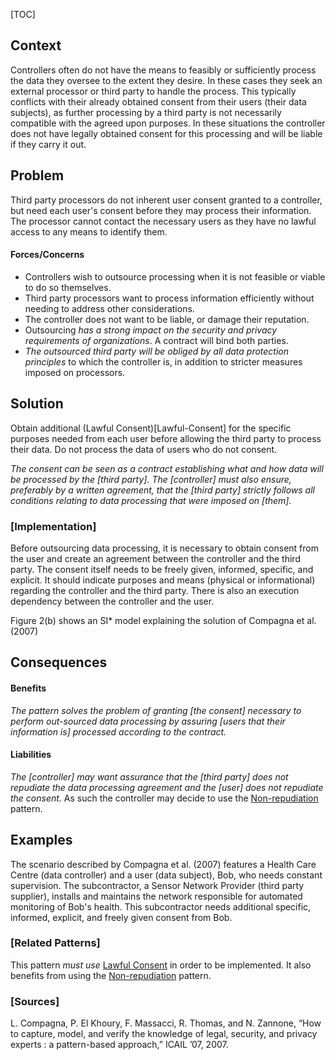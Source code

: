 [TOC]

<!--### [Also Known As]-->
<!-- All other names the pattern is known by.-->


## Context
<!-- The situations in which the pattern may apply.-->

Controllers often do not have the means to feasibly or sufficiently process the data they oversee to the extent they desire. In these cases they seek an external processor or third party to handle the process. This typically conflicts with their already obtained consent from their users (their data subjects), as further processing by a third party is not necessarily compatible with the agreed upon purposes. In these situations the controller does not have legally obtained consent for this processing and will be liable if they carry it out.

## Problem
<!-- The problem a pattern addresses, including a list of forces describing why a problem might be difficult to solve.-->

Third party processors do not inherent user consent granted to a controller, but need each user's consent before they may process their information. The processor cannot contact the necessary users as they have no lawful access to any means to identify them.

#### Forces/Concerns
- Controllers wish to outsource processing when it is not feasible or viable to do so themselves.
- Third party processors want to process information efficiently without needing to address other considerations.
- The controller does not want to be liable, or damage their reputation.
- Outsourcing _has a strong impact on the security and privacy requirements of organizations_. A contract will bind both parties.
- _The outsourced third party will be obliged by all data protection principles_ to which the controller is, in addition to stricter measures imposed on processors.

## Solution
<!-- A concise description of how the pattern addresses the problem.-->

Obtain additional (Lawful Consent)[Lawful-Consent] for the specific purposes needed from each user before allowing the third party to process their data. Do not process the data of users who do not consent.

_The consent can be seen as a contract establishing what and how data will be processed by the [third party]. The [controller] must also ensure, preferably by a written agreement, that the [third party] strictly follows all conditions relating to data processing that were imposed on [them]._

<!--### [Structure]-->
<!--A detailed specification of the structural aspects of the pattern. A class diagram if applicable.-->


### [Implementation]
<!--Guidelines for implementing the pattern; code fragments; suggested PETS; policy fragments.-->
Before outsourcing data processing, it is necessary to obtain consent from the user and create an agreement between the controller and the third party. The consent itself needs to be freely given, informed, specific, and explicit. It should indicate purposes and means (physical or informational) regarding the controller and the third party. There is also an execution dependency between the controller and the user.

Figure 2(b) shows an SI* model explaining the solution of Compagna et al. (2007)

## Consequences
<!--The advantages (benefits) and disadvantages (liabilities) of applying the pattern.-->

#### Benefits
_The pattern solves the problem of granting [the consent] necessary to perform out-sourced data processing by assuring [users that their information is] processed according to the contract._

#### Liabilities
_The [controller] may want assurance that the [third party] does not repudiate the data processing agreement and the [user] does not repudiate the consent._ As such the controller may decide to use the [Non-repudiation](Non-repudiation) pattern.

<!--### [Constraints]-->
<!-- limitations as a consequence of applying the pattern.-->



## Examples
<!--Motivational example to see how the pattern is applied.-->

The scenario described by Compagna et al. (2007) features a Health Care Centre (data controller) and a user (data subject), Bob, who needs constant supervision. The subcontractor, a Sensor Network Provider (third party supplier), installs and maintains the network responsible for automated monitoring of Bob's health. This subcontractor needs additional specific, informed, explicit, and freely given consent from Bob.

<!--### [Known Uses]-->
<!-- Pointers to various applications of the pattern.-->



<!--## See Also-->
<!-- Any pointers to relevant information, not contained in the subfields below.-->



### [Related Patterns]
<!-- Supporting and conflicting patterns-->
This pattern _must use_ [Lawful Consent](Lawful-Consent) in order to be implemented. It also benefits from using the [Non-repudiation](Non-repudiation) pattern.

### [Sources]
<!-- References to the original source of the pattern.-->

L. Compagna, P. El Khoury, F. Massacci, R. Thomas, and N. Zannone, “How to capture, model, and verify the knowledge of legal, security, and privacy experts : a pattern-based approach,” ICAIL ’07, 2007.

<!--## General Comments-->
<!-- Separate discussion on the pattern.-->



<!--## Tags-->
<!-- User definable descriptors for additional correlation.-->